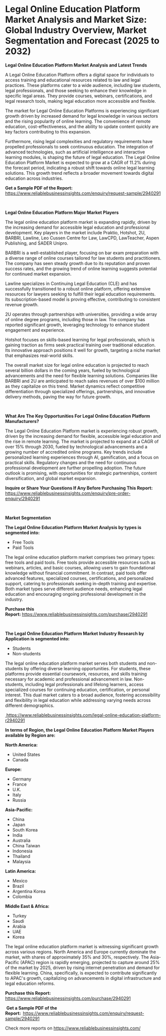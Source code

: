<p><h1>Legal Online Education Platform Market Analysis and Market Size: Global Industry Overview, Market Segmentation and Forecast (2025 to 2032)</h1></p><p><strong>Legal Online Education Platform Market Analysis and Latest Trends</strong></p>
<p><p>A Legal Online Education Platform offers a digital space for individuals to access training and educational resources related to law and legal practices. These platforms cater to a wide audience, including law students, legal professionals, and those seeking to enhance their knowledge in specific legal areas. They provide courses, webinars, certifications, and legal research tools, making legal education more accessible and flexible.</p><p>The market for Legal Online Education Platforms is experiencing significant growth driven by increased demand for legal knowledge in various sectors and the rising popularity of online learning. The convenience of remote education, cost-effectiveness, and the ability to update content quickly are key factors contributing to this expansion. </p><p>Furthermore, rising legal complexities and regulatory requirements have propelled professionals to seek continuous education. The integration of advanced technologies, such as artificial intelligence and interactive learning modules, is shaping the future of legal education. The Legal Online Education Platform Market is expected to grow at a CAGR of 11.2% during the forecast period, indicating a robust shift towards online legal learning solutions. This growth trend reflects a broader movement towards digital education across industries.</p></p>
<p><strong>Get a Sample PDF of the Report:&nbsp;</strong> <a href="https://www.reliablebusinessinsights.com/enquiry/request-sample/2940291?utm_campaign=3366&utm_medium=2&utm_source=Github&utm_content=ia&utm_term=15032025&utm_id=legal-online-education-platform">https://www.reliablebusinessinsights.com/enquiry/request-sample/2940291</a></p>
<p>&nbsp;</p>
<p><strong>Legal Online Education Platform Major Market Players</strong></p>
<p><p>The legal online education platform market is expanding rapidly, driven by the increasing demand for accessible legal education and professional development. Key players in the market include Praktio, Hotshot, 2U, BARBRI, Lawline, Leo Cussen Centre for Law, LawCPD, LawTeacher, Aspen Publishing, and SADER Unipro. </p><p>BARBRI is a well-established player, focusing on bar exam preparation with a diverse range of online courses tailored for law students and practitioners. The company has seen steady growth due to its reputation and proven success rates, and the growing trend of online learning suggests potential for continued market expansion.</p><p>Lawline specializes in Continuing Legal Education (CLE) and has successfully transitioned to a robust online platform, offering extensive resources for lawyers seeking to fulfill their legal education requirements. Its subscription-based model is proving effective, contributing to consistent revenue growth.</p><p>2U operates through partnerships with universities, providing a wide array of online degree programs, including those in law. The company has reported significant growth, leveraging technology to enhance student engagement and experience. </p><p>Hotshot focuses on skills-based learning for legal professionals, which is gaining traction as firms seek practical training over traditional education. Its innovative approach positions it well for growth, targeting a niche market that emphasizes real-world skills.</p><p>The overall market size for legal online education is projected to reach several billion dollars in the coming years, fueled by technological advancements and the need for flexible learning solutions. Companies like BARBRI and 2U are anticipated to reach sales revenues of over $100 million as they capitalize on this trend. Market dynamics reflect competitive differentiation through specialized offerings, partnerships, and innovative delivery methods, paving the way for future growth.</p></p>
<p>&nbsp;</p>
<p><strong>What Are The Key Opportunities For Legal Online Education Platform Manufacturers?</strong></p>
<p><p>The Legal Online Education Platform market is experiencing robust growth, driven by the increasing demand for flexible, accessible legal education and the rise in remote learning. The market is projected to expand at a CAGR of over 15% through 2030, fueled by technological advancements and a growing number of accredited online programs. Key trends include personalized learning experiences through AI, gamification, and a focus on practical skills. Regulatory changes and the need for continuous professional development are further propelling adoption. The future outlook is promising, with opportunities for strategic partnerships, content diversification, and global market expansion.</p></p>
<p><strong>Inquire or Share Your Questions If Any Before Purchasing This Report:</strong> <a href="https://www.reliablebusinessinsights.com/enquiry/pre-order-enquiry/2940291?utm_campaign=3366&utm_medium=2&utm_source=Github&utm_content=ia&utm_term=15032025&utm_id=legal-online-education-platform">https://www.reliablebusinessinsights.com/enquiry/pre-order-enquiry/2940291</a></p>
<p>&nbsp;</p>
<p><strong>Market Segmentation</strong></p>
<p><strong>The Legal Online Education Platform Market Analysis by types is segmented into:</strong></p>
<p><ul><li>Free Tools</li><li>Paid Tools</li></ul></p>
<p><p>The legal online education platform market comprises two primary types: free tools and paid tools. Free tools provide accessible resources such as webinars, articles, and basic courses, allowing users to gain foundational knowledge without financial commitment. In contrast, paid tools offer advanced features, specialized courses, certifications, and personalized support, catering to professionals seeking in-depth training and expertise. Both market types serve different audience needs, enhancing legal education and encouraging ongoing professional development in the industry.</p></p>
<p><strong>Purchase this Report:&nbsp;</strong><a href="https://www.reliablebusinessinsights.com/purchase/2940291?utm_campaign=3366&utm_medium=2&utm_source=Github&utm_content=ia&utm_term=15032025&utm_id=legal-online-education-platform">https://www.reliablebusinessinsights.com/purchase/2940291</a></p>
<p>&nbsp;</p>
<p><strong>The Legal Online Education Platform Market Industry Research by Application is segmented into:</strong></p>
<p><ul><li>Students</li><li>Non-students</li></ul></p>
<p><p>The legal online education platform market serves both students and non-students by offering diverse learning opportunities. For students, these platforms provide essential coursework, resources, and skills training necessary for academic and professional advancement in law. Non-students, including legal professionals and lifelong learners, access specialized courses for continuing education, certification, or personal interest. This dual market caters to a broad audience, fostering accessibility and flexibility in legal education while addressing varying needs across different demographics.</p></p>
<p><a href="https://www.reliablebusinessinsights.com/legal-online-education-platform-r2940291?utm_campaign=3366&utm_medium=2&utm_source=Github&utm_content=ia&utm_term=15032025&utm_id=legal-online-education-platform">&nbsp;https://www.reliablebusinessinsights.com/legal-online-education-platform-r2940291</a></p>
<p><strong>In terms of Region, the Legal Online Education Platform Market Players available by Region are:</strong></p>
<p>
    <p> <strong> North America: </strong>
        <ul>
            <li>United States</li>
            <li>Canada</li>
        </ul>
        </p> 
    <p> <strong> Europe: </strong>
        <ul>
            <li>Germany</li>
            <li>France</li>
            <li>U.K.</li>
            <li>Italy</li>
            <li>Russia</li>
        </ul>
        </p> 
    <p> <strong> Asia-Pacific: </strong>
        <ul>
            <li>China</li>
            <li>Japan</li>
            <li>South Korea</li>
            <li>India</li>
            <li>Australia</li>
            <li>China Taiwan</li>
            <li>Indonesia</li>
            <li>Thailand</li>
            <li>Malaysia</li>
        </ul>
        </p> 
    <p> <strong> Latin America: </strong>
        <ul>
            <li>Mexico</li>
            <li>Brazil</li>
            <li>Argentina Korea</li>
            <li>Colombia</li>
        </ul>
        </p> 
    <p> <strong> Middle East & Africa: </strong>
        <ul>
            <li>Turkey</li>
            <li>Saudi</li>
            <li>Arabia</li>
            <li>UAE</li>
            <li>Korea</li>
        </ul>
    </p>
    </p>
<p><p>The legal online education platform market is witnessing significant growth across various regions. North America and Europe currently dominate the market, with shares of approximately 35% and 30%, respectively. The Asia-Pacific (APAC) region is rapidly emerging, projected to capture around 25% of the market by 2025, driven by rising internet penetration and demand for flexible learning. China, specifically, is expected to contribute significantly to APAC's growth, capitalizing on advancements in digital infrastructure and legal education reforms.</p></p>
<p><strong>Purchase this Report: </strong><a href="https://www.reliablebusinessinsights.com/purchase/2940291?utm_campaign=3366&utm_medium=2&utm_source=Github&utm_content=ia&utm_term=15032025&utm_id=legal-online-education-platform">https://www.reliablebusinessinsights.com/purchase/2940291</a></p>
<p>&nbsp;<strong>Get a Sample PDF of the Report:&nbsp;&nbsp;</strong><a href="https://www.reliablebusinessinsights.com/enquiry/request-sample/2940291?utm_campaign=3366&utm_medium=2&utm_source=Github&utm_content=ia&utm_term=15032025&utm_id=legal-online-education-platform">https://www.reliablebusinessinsights.com/enquiry/request-sample/2940291</a></p>
<p><strong></strong></p>
<p>Check more reports on <a href="https://www.reliablebusinessinsights.com/?utm_campaign=3366&utm_medium=2&utm_source=Github&utm_content=ia&utm_term=15032025&utm_id=legal-online-education-platform">https://www.reliablebusinessinsights.com/</a></p>